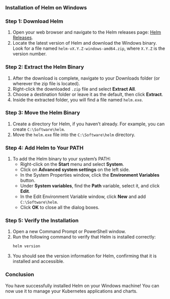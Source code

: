 ### Installation of  Helm on Windows

### Step 1: Download Helm

1. Open your web browser and navigate to the Helm releases page: [Helm Releases](https://github.com/helm/helm/releases).
2. Locate the latest version of Helm and download the Windows binary. Look for a file named `helm-vX.Y.Z-windows-amd64.zip`, where `X.Y.Z` is the version number.

### Step 2: Extract the Helm Binary

1. After the download is complete, navigate to your Downloads folder (or wherever the zip file is located).
2. Right-click the downloaded `.zip` file and select **Extract All**.
3. Choose a destination folder or leave it as the default, then click **Extract**.
4. Inside the extracted folder, you will find a file named `helm.exe`.

### Step 3: Move the Helm Binary

1. Create a directory for Helm, if you haven’t already. For example, you can create `C:\Software\helm`.
2. Move the `helm.exe` file into the `C:\Software\helm` directory.

### Step 4: Add Helm to Your PATH

1. To add the Helm binary to your system’s PATH:
   - Right-click on the **Start** menu and select **System**.
   - Click on **Advanced system settings** on the left side.
   - In the System Properties window, click the **Environment Variables** button.
   - Under **System variables**, find the **Path** variable, select it, and click **Edit**.
   - In the Edit Environment Variable window, click **New** and add `C:\Software\helm`.
   - Click **OK** to close all the dialog boxes.

### Step 5: Verify the Installation

1. Open a new Command Prompt or PowerShell window.
2. Run the following command to verify that Helm is installed correctly:
   ```bash
   helm version
   ```
3. You should see the version information for Helm, confirming that it is installed and accessible.

### Conclusion

You have successfully installed Helm on your Windows machine! You can now use it to manage your Kubernetes applications and charts.
